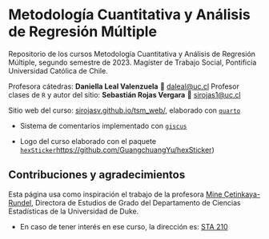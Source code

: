 # Metodología Cuantitativa y Análisis de Regresión Múltiple

Repositorio de los cursos Metodología Cuantitativa y Análisis de Regresión Múltiple, segundo semestre de 2023. Magíster de Trabajo Social, Pontificia Universidad Católica de Chile.

Profesora cátedras: **Daniella Leal Valenzuela** 📧 daleal@uc.cl
Profesor clases de `R` y autor del sitio: **Sebastián Rojas Vergara** 📧 sirojas1@uc.cl

Sitio web del curso: [sirojasv.github.io/tsm_web/](https://sirojasv.github.io/tsm_web/), elaborado con [`quarto`](https://quarto.org/)

- Sistema de comentarios implementado con [`giscus`](https://giscus.app/es)

- Logo del curso elaborado con el paquete [`hexSticker`](https://giscus.app/es)https://github.com/GuangchuangYu/hexSticker)

## Contribuciones y agradecimientos

Esta página usa como inspiración el trabajo de la profesora [Mine Çetinkaya-Rundel](https://mine-cr.com/), Directora de Estudios de Grado del Departamento de Ciencias Estadísticas de la Universidad de Duke.

-   En caso de tener interés en ese curso, la dirección es: [STA 210](https://sta210-s22.github.io/website/)
